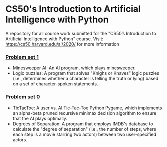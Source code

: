 # CS50's Introduction to Artificial Intelligence with Python
A repository for all course work submitted for the "CS50’s Introduction to Artificial Intelligence with Python" course. Visit: https://cs50.harvard.edu/ai/2020/ for more information

### [Problem set 1](https://cs50.harvard.edu/ai/2020/projects/1/) 
- Minesweeper AI: An AI program, which plays minesweeper.
- Logic puzzles: A program that solves "Knighs or Knaves" logic puzzles (i.e., determines whether a character is telling the truth or lying) based on a set of character-spoken statements. 

### [Problem set 0](https://cs50.harvard.edu/ai/2020/projects/0/) 
- TicTacToe: A user vs. AI Tic-Tac-Toe Python Pygame, which implements an alpha-beta pruned recursive minimax decision algorithm to ensure that the AI plays optimally.
- Degrees of Separation: A program that employs IMDB's database to calculate the "degree of separation" (i.e., the number of steps, where each step is a movie starring two actors) between two user-specified actors. 
